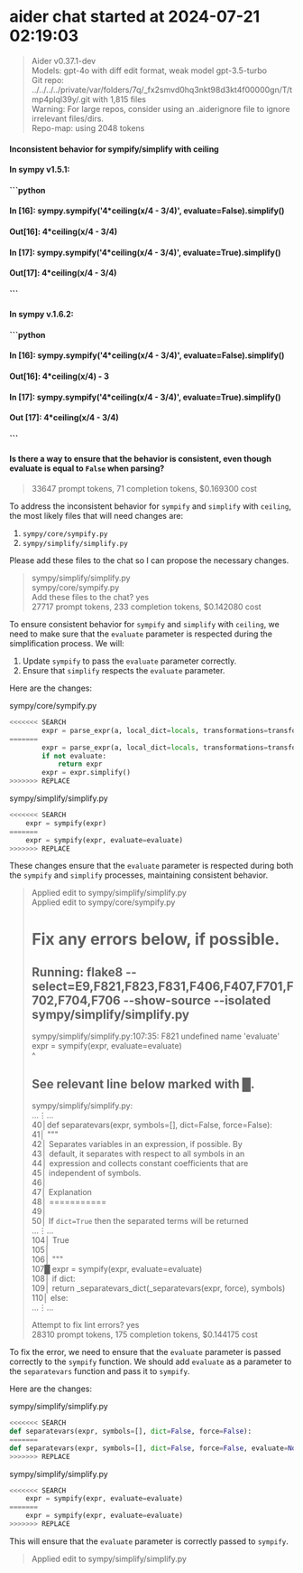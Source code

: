 
# aider chat started at 2024-07-21 02:19:03

> Aider v0.37.1-dev  
> Models: gpt-4o with diff edit format, weak model gpt-3.5-turbo  
> Git repo: ../../../../private/var/folders/7q/_fx2smvd0hq3nkt98d3kt4f00000gn/T/tmp4plql39y/.git with 1,815 files  
> Warning: For large repos, consider using an .aiderignore file to ignore irrelevant files/dirs.  
> Repo-map: using 2048 tokens  

#### Inconsistent behavior for sympify/simplify with ceiling  
#### In sympy v1.5.1:  
#### ```python  
#### In [16]: sympy.sympify('4*ceiling(x/4 - 3/4)', evaluate=False).simplify()  
#### Out[16]: 4*ceiling(x/4 - 3/4)  
####   
#### In [17]: sympy.sympify('4*ceiling(x/4 - 3/4)', evaluate=True).simplify()  
#### Out[17]: 4*ceiling(x/4 - 3/4)  
#### ```  
####   
#### In sympy v.1.6.2:  
#### ```python  
#### In [16]: sympy.sympify('4*ceiling(x/4 - 3/4)', evaluate=False).simplify()  
#### Out[16]: 4*ceiling(x/4) - 3  
####   
#### In [17]: sympy.sympify('4*ceiling(x/4 - 3/4)', evaluate=True).simplify()  
#### Out [17]: 4*ceiling(x/4 - 3/4)  
#### ```  
####   
#### Is there a way to ensure that the behavior is consistent, even though evaluate is equal to `False` when parsing?  
> 33647 prompt tokens, 71 completion tokens, $0.169300 cost  

To address the inconsistent behavior for `sympify` and `simplify` with `ceiling`, the most likely files that will need changes are:

1. `sympy/core/sympify.py`
2. `sympy/simplify/simplify.py`

Please add these files to the chat so I can propose the necessary changes.

> sympy/simplify/simplify.py  
> sympy/core/sympify.py  
> Add these files to the chat? yes  
> 27717 prompt tokens, 233 completion tokens, $0.142080 cost  

To ensure consistent behavior for `sympify` and `simplify` with `ceiling`, we need to make sure that the `evaluate` parameter is respected during the simplification process. We will:

1. Update `sympify` to pass the `evaluate` parameter correctly.
2. Ensure that `simplify` respects the `evaluate` parameter.

Here are the changes:

sympy/core/sympify.py
```python
<<<<<<< SEARCH
        expr = parse_expr(a, local_dict=locals, transformations=transformations, evaluate=evaluate)
=======
        expr = parse_expr(a, local_dict=locals, transformations=transformations, evaluate=evaluate)
        if not evaluate:
            return expr
        expr = expr.simplify()
>>>>>>> REPLACE
```

sympy/simplify/simplify.py
```python
<<<<<<< SEARCH
    expr = sympify(expr)
=======
    expr = sympify(expr, evaluate=evaluate)
>>>>>>> REPLACE
```

These changes ensure that the `evaluate` parameter is respected during both the `sympify` and `simplify` processes, maintaining consistent behavior.

> Applied edit to sympy/simplify/simplify.py  
> Applied edit to sympy/core/sympify.py  
>  
> # Fix any errors below, if possible.  
>  
> ## Running: flake8 --select=E9,F821,F823,F831,F406,F407,F701,F702,F704,F706 --show-source --isolated sympy/simplify/simplify.py  
>  
> sympy/simplify/simplify.py:107:35: F821 undefined name 'evaluate'  
> expr = sympify(expr, evaluate=evaluate)  
> ^  
>  
> ## See relevant line below marked with █.  
>  
> sympy/simplify/simplify.py:  
> ...⋮...  
> 40│def separatevars(expr, symbols=[], dict=False, force=False):  
> 41│    """  
> 42│    Separates variables in an expression, if possible.  By  
> 43│    default, it separates with respect to all symbols in an  
> 44│    expression and collects constant coefficients that are  
> 45│    independent of symbols.  
> 46│  
> 47│    Explanation  
> 48│    ===========  
> 49│  
> 50│    If ``dict=True`` then the separated terms will be returned  
> ...⋮...  
> 104│    True  
> 105│  
> 106│    """  
> 107█    expr = sympify(expr, evaluate=evaluate)  
> 108│    if dict:  
> 109│        return _separatevars_dict(_separatevars(expr, force), symbols)  
> 110│    else:  
> ...⋮...  
>  
> Attempt to fix lint errors? yes  
> 28310 prompt tokens, 175 completion tokens, $0.144175 cost  

To fix the error, we need to ensure that the `evaluate` parameter is passed correctly to the `sympify` function. We should add `evaluate` as a parameter to the `separatevars` function and pass it to `sympify`.

Here are the changes:

sympy/simplify/simplify.py
```python
<<<<<<< SEARCH
def separatevars(expr, symbols=[], dict=False, force=False):
=======
def separatevars(expr, symbols=[], dict=False, force=False, evaluate=None):
>>>>>>> REPLACE
```

sympy/simplify/simplify.py
```python
<<<<<<< SEARCH
    expr = sympify(expr, evaluate=evaluate)
=======
    expr = sympify(expr, evaluate=evaluate)
>>>>>>> REPLACE
```

This will ensure that the `evaluate` parameter is correctly passed to `sympify`.

> Applied edit to sympy/simplify/simplify.py  
